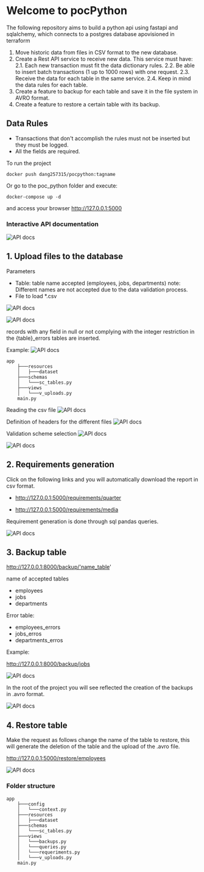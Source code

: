 # Welcome to pocPython
The following repository aims to build a python api using fastapi and sqlalchemy, which connects to a postgres database apovisioned in terraform

1. Move historic data from files in CSV format to the new database.
2. Create a Rest API service to receive new data. This service must have:
2.1. Each new transaction must fit the data dictionary rules.
2.2. Be able to insert batch transactions (1 up to 1000 rows) with one request.
2.3. Receive the data for each table in the same service.
2.4. Keep in mind the data rules for each table.
3. Create a feature to backup for each table and save it in the file system in AVRO format.
4. Create a feature to restore a certain table with its backup.

## Data Rules
- Transactions that don't accomplish the rules must not be inserted but they must be
logged.
- All the fields are required.


To run the project 

```
docker push dang257315/pocpython:tagname
```

Or go to the poc_python folder and execute:

```
docker-compose up -d
```
and access your browser http://127.0.0.1:5000

### Interactive API documentation

![API docs](img/docInteractive.jpg)

## 1. Upload files to the database

Parameters
- Table: table name accepted (employees, jobs, departments)
note: Different names are not accepted due to the data validation process.
- File to load *.csv

![API docs](img/uploadFile.jpg)


![API docs](img/table.jpg)

records with any field in null or not complying with the integer restriction in the {table}_errors tables are inserted.

Example:
![API docs](img/employees_erros.jpg)

```
app
    ├───resources
    │   ├───dataset
    ├───schemas
    │   └───sc_tables.py
    ├───views
	│   └───v_uploads.py
	main.py
```

Reading the csv file
![API docs](img/readcsv.jpg)

Definition of headers for the different files
![API docs](img/colcsv.jpg)

Validation scheme selection
![API docs](img/validate.jpg)

![API docs](img/schvalidate.jpg)

## 2. Requirements generation

Click on the following links and you will automatically download the report in csv format.

- http://127.0.0.1:5000/requirements/quarter

- http://127.0.0.1:5000/requirements/media

Requirement generation is done through sql pandas queries.

![API docs](img/reqcode.jpg)

## 3. Backup table

http://127.0.0.1:8000/backup/'name_table'

name of accepted tables
- employees
- jobs
- departments

Error table:
- employees_errors
- jobs_erros
- departments_erros

Example:

http://127.0.0.1:8000/backup/jobs

![API docs](img/backup.jpg)

In the root of the project you will see reflected the creation of the backups in .avro format.

![API docs](img/codebackup.jpg)

## 4. Restore table

Make the request as follows change the name of the table to restore, this will generate the deletion of the table and the upload of the .avro file.

http://127.0.0.1:5000/restore/employees

![API docs](img/codeRestore.jpg)

### Folder structure
```
app
    ├───config
    │   └───context.py
    ├───resources
    │   ├───dataset
    ├───schemas
    │   └───sc_tables.py
    ├───views
    │   └───backups.py
	│   └───queries.py
	│   └───requeriments.py
	│   └───v_uploads.py
	main.py
```
